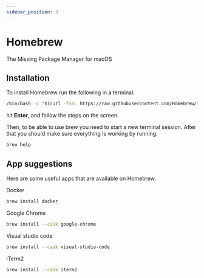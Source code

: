 ```yaml
---
sidebar_position: 3
---
```


# Homebrew
The Missing Package Manager for macOS
## Installation
To install Homebrew run the following in a terminal:
```bash
/bin/bash -c "$(curl -fsSL https://raw.githubusercontent.com/Homebrew/install/HEAD/install.sh)"
```
hit **Enter**, and follow the steps on the screen.

Then, to be able to use brew you need to start a new terminal session. After that you should make sure everything is working by running:
```bash
brew help
```

## App suggestions
Here are some useful apps that are available on Homebrew.

Docker
```bash
brew install docker
```
Google Chrome
```bash
brew install --cask google-chrome
```
Visual studio code
```bash
brew install --cask visual-studio-code
```
iTerm2
```bash
brew install --cask iterm2
```